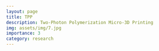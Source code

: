 ```yaml
---
layout: page
title: TPP
description: Two-Photon Polymerization Micro-3D Printing
img: assets/img/7.jpg
importance: 3
category: research
---
```

